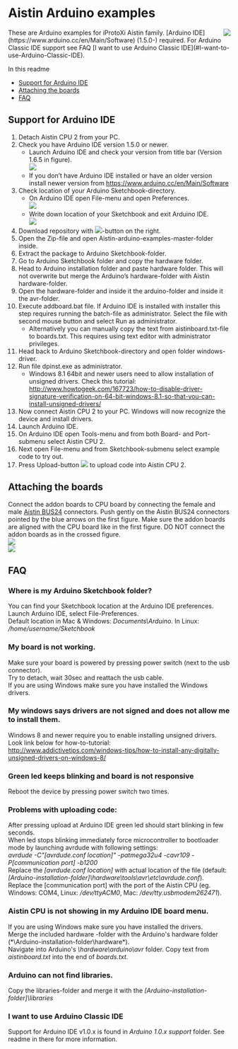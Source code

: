 # Aistin Arduino examples  
<img src="https://raw.github.com/iProtoXi/Aistin-arduino-examples/master/Aistin-CPU2.png" align="right" />
These are Arduino examples for iProtoXi Aistin family. [Arduino IDE](https://www.arduino.cc/en/Main/Software) (1.5.0-) required. For Arduino Classic IDE support see FAQ [I want to use Arduino Classic IDE](#I-want-to-use-Arduino-Classic-IDE).  

In this readme
* [Support for Arduino IDE](#support-for-arduino-ide)
* [Attaching the boards](#attaching-the-boards)
* [FAQ](#faq)


##	Support for Arduino IDE
1.	Detach Aistin CPU 2 from your PC.
2.	Check you have Arduino IDE version 1.5.0 or newer. 
	*	Launch Arduino IDE and check your version from title bar (Version 1.6.5 in figure).  
		<img src="https://raw.github.com/iProtoXi/Aistin-arduino-examples/master/img/arduino-version.png "/>
	*	If you don’t have Arduino IDE installed or have an older version install newer version from 
		https://www.arduino.cc/en/Main/Software
3.	Check location of your Arduino Sketchbook-directory.
	*	On Arduino IDE open File-menu and open Preferences.  
  		<img src="https://raw.github.com/iProtoXi/Aistin-arduino-examples/master/img/file-menu.png "/>
	*	Write down location of your Sketchbook and exit Arduino IDE.  
		<img src="https://raw.github.com/iProtoXi/Aistin-arduino-examples/master/img/sketchbook-location.png "/>
4.	Download repository with <img src="https://raw.github.com/iProtoXi/Aistin-arduino-examples/master/img/download-button.png "/>-button on the right.
5.	Open the Zip-file and open Aistin-arduino-examples-master-folder inside.
6.	Extract the package to Arduino Sketchbook-folder.
7.	Go to Arduino Sketchbook folder and copy the hardware folder.
8.	Head to Arduino installation folder and paste hardware folder.
This will not overwrite but merge the Arduino’s hardware-folder with Aistin hardware-folder.
9.	Open the hardware-folder and inside it the arduino-folder and inside it the avr-folder.
10.	Execute addboard.bat file. If Arduino IDE is installed with installer this step requires running the batch-file as administrator. Select the file with second mouse button and select Run as administrator.
	*	Alternatively you can manually copy the text from aistinboard.txt-file to boards.txt. This requires using text editor with administrator privileges.
11.	Head back to Arduino Sketchbook-directory and open folder windows-driver.
12.	Run file dpinst.exe as administrator.
	*	Windows 8.1 64bit and newer users need to allow installation of unsigned drivers. Check this tutorial: http://www.howtogeek.com/167723/how-to-disable-driver-signature-verification-on-64-bit-windows-8.1-so-that-you-can-install-unsigned-drivers/
13.	Now connect Aistin CPU 2 to your PC. Windows will now recognize the device and install drivers.
14.	Launch Arduino IDE.
15.	On Arduino IDE open Tools-menu and from both Board- and Port-submenu select Aistin CPU 2. 
16.	Next open File-menu and from Sketchbook-submenu select example code to try out.
17.	Press Upload-button <img src="https://raw.github.com/iProtoXi/Aistin-arduino-examples/master/img/upload-button.png "/> to upload code into Aistin CPU 2. 

## Attaching the boards
Connect the addon boards to CPU board by connecting the female and male [Aistin BUS24](https://iprotoxi.fi/index.php/aistin-bus24) connectors. Push gently on the Aistin BUS24 connectors pointed by the blue arrows on the first figure. Make sure the addon boards are aligned with the CPU board like in the first figure. DO NOT connect the addon boards as in the crossed figure.  
<img src="https://raw.github.com/iProtoXi/Aistin-arduino-examples/master/img/Addonboards-correct.png "/>  
<img src="https://raw.github.com/iProtoXi/Aistin-arduino-examples/master/img/Addonboards-incorrect.png "/>  

##	FAQ  
###	Where is my Arduino Sketchbook folder?  
You can find your Sketchbook location at the Arduino IDE preferences. Launch Arduino IDE, select File-Preferences.  
Default location in Mac & Windows: *Documents\Arduino*. In Linux: */home/username/Sketchbook*  
###	My board is not working.  
Make sure your board is powered by pressing power switch (next to the usb connector).  
Try to detach, wait 30sec and reattach the usb cable.  
If you are using Windows make sure you have installed the Windows drivers.  
###	My windows says drivers are not signed and does not allow me to install them.  
Windows 8 and newer require you to enable installing unsigned drivers. Look link below for how-to-tutorial:  
http://www.addictivetips.com/windows-tips/how-to-install-any-digitally-unsigned-drivers-on-windows-8/  
###	Green led keeps blinking and board is not responsive  
Reboot the device by pressing power switch two times.  
###	Problems with uploading code:  
After pressing upload at Arduino IDE green led should start blinking in few seconds.  
When led stops blinking immediately force microcontroller to bootloader mode by launching avrdude with following settings:  
*avrdude -C"[avrdude.conf location]" -patmega32u4 -cavr109 -P[communication port] -b1200*  
Replace the *[avrdude.conf location]* with actual location of the file (default: *[Arduino-installation-folder]\hardware\tools\avr\etc\avrdude.conf*).  
Replace the [communication port] with the port of the Aistin CPU (eg. Windows: COM4, Linux: */dev/ttyACM0*, Mac: */dev/tty.usbmodem262471*).  
###	Aistin CPU is not showing in my Arduino IDE board menu.  
If you are using Windows make sure you have installed the drivers.  
Merge the included hardware -folder with the Arduino's hardware folder (*\Arduino-installation-folder\hardware\*).  
Navigate into Arduino's *\hardware\arduino\avr* folder. Copy text from *aistinboard.txt* into the end of *boards.txt*.  
###	Arduino can not find libraries.  
Copy the libraries-folder and merge it with the *[Arduino-installation-folder]\libraries*  
###	I want to use Arduino Classic IDE
Support for Arduino IDE v1.0.x is found in *Arduino 1.0.x support* folder. See readme in there for more information.